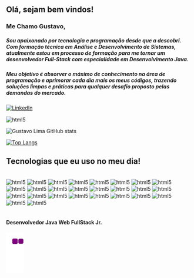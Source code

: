 ## Olá, sejam bem vindos!

### Me Chamo Gustavo,
##### Sou apaixonado por tecnologia e programação desde que a descobri. Com formação técnica em Análise e Desenvolvimento de Sistemas, atualmente estou em processo de formação para me tornar um desenvolvedor Full-Stack com especialidade em Desenvolvimento Java. <br/>
##### Meu objetivo é absorver o máximo de conhecimento na área de programação e aprimorar cada dia mais os meus códigos, trazendo soluções limpas e práticas para qualquer desafio  proposto pelas demandas do mercado.

[![LinkedIn](https://img.shields.io/badge/LinkedIn-0077B5?style=for-the-badge&logo=linkedin&logoColor=white)](https://www.linkedin.com/in/gustavo-lima-rocha-de-sousa-181616220/)

<img  align="center" alt="html5" src="https://img.shields.io/badge/GitHub-100000?style=for-the-badge&logo=github&logoColor=white"/>

![Gustavo Lima GitHub stats](https://github-readme-stats.vercel.app/api?username=Gustavo-lima-rocha-de-sousa&show_icons=true&theme=dracula)

[![Top Langs](https://github-readme-stats.vercel.app/api/top-langs/?username=Gustavo-lima-rocha-de-sousa&layout=compact)](https://github.com/anuraghazra/github-readme-stats)


## Tecnologias que eu uso no meu dia! 

<div style="display: inline_block"><br/>
 <img  align="center" alt="html5" src="https://img.shields.io/badge/Eclipse-FE7A16.svg?style=for-the-badge&logo=Eclipse&logoColor=white"/>
 <img  align="center" alt="html5" src="https://img.shields.io/badge/Java-ED8B00?style=for-the-badge&logo=java&logoColor=white"/>
 <img  align="center" alt="html5" src="https://img.shields.io/badge/Angular-DD0031?style=for-the-badge&logo=angular&logoColor=white"/>
 <img  align="center" alt="html5" src="https://img.shields.io/badge/JWT-black?style=for-the-badge&logo=JSON%20web%20tokens"/>
 <img  align="center" alt="html5" src="https://img.shields.io/badge/Thymeleaf-%23005C0F.svg?style=for-the-badge&logo=Thymeleaf&logoColor=white"/>
 <img  align="center" alt="html5" src="https://img.shields.io/badge/Spring_Boot-F2F4F9?style=for-the-badge&logo=spring-boot"/>
 <img  align="center" alt="html5" src="https://img.shields.io/badge/Spring-6DB33F?style=for-the-badge&logo=spring&logoColor=white"/>
 <img  align="center" alt="html5" src="https://img.shields.io/badge/html5-%23E34F26.svg?style=for-the-badge&logo=html5&logoColor=white"/>
 <img  align="center" alt="html5" src="https://img.shields.io/badge/JavaScript-F7DF1E?style=for-the-badge&logo=javascript&logoColor=black"/>
 <img  align="center" alt="html5" src="https://img.shields.io/badge/css3-%231572B6.svg?style=for-the-badge&logo=css3&logoColor=white"/> 
 <img  align="center" alt="html5" src="https://img.shields.io/badge/Bootstrap-563D7C?style=for-the-badge&logo=bootstrap&logoColor=white"/>
 <img  align="center" alt="html5" src="https://img.shields.io/badge/jQuery-0769AD?style=for-the-badge&logo=jquery&logoColor=white"/>
 <img  align="center" alt="html5" src="https://img.shields.io/badge/PostgreSQL-316192?style=for-the-badge&logo=postgresql&logoColor=white"/>
 <img  align="center" alt="html5" src="https://img.shields.io/badge/Microsoft_SQL_Server-CC2927?style=for-the-badge&logo=microsoft-sql-server&logoColor=white"/>
 <img  align="center" alt="html5" src="https://img.shields.io/badge/Hibernate-59666C?style=for-the-badge&logo=Hibernate&logoColor=white"/>  
 <img  align="center" alt="html5" src="https://img.shields.io/badge/apache_maven-C71A36?style=for-the-badge&logo=apachemaven&logoColor=white"/> 
   
   
 <img  align="center" alt="html5" src="https://www.jdevtreinamento.com.br/formacao-java-web-profissional/images/primefaces.png"/>
 <img  align="center" alt="html5" src="https://www.jdevtreinamento.com.br/formacao-java-web-profissional/images/bootfaces.png"/>
 
 <img  align="center" alt="html5" src="https://www.jdevtreinamento.com.br/formacao-java-web-profissional/icones/java-server-faces.png"/>  
 <img  align="center" alt="html5" src="https://www.jdevtreinamento.com.br/formacao-java-web-profissional/icones/jwt.png"/>   
 <img  align="center" alt="html5" src="https://www.jdevtreinamento.com.br/formacao-java-web-profissional/icones/arquitetura-javaee.png"/>  
 <img  align="center" alt="html5" src="https://www.jdevtreinamento.com.br/formacao-java-web-profissional/icones/servidores.png"/>  
 <img  align="center" alt="html5" src="https://www.jdevtreinamento.com.br/formacao-java-web-profissional/icones/ireport.png"/>
 <img  align="center" alt="html5" src="https://www.jdevtreinamento.com.br/formacao-java-web-profissional/icones/springdatajpa.png"/>
 <img  align="center" alt="html5" src="https://www.jdevtreinamento.com.br/formacao-java-web-profissional/icones/restapi.png"/>
 <img  align="center" alt="html5" src="https://www.jdevtreinamento.com.br/formacao-java-web-profissional/icones/springsecurity.png"/>
   
  
</div><br/>  

#### Desenvolvedor Java Web FullStack Jr.



![snake gif](https://github.com/Gustavo-lima-rocha-de-sousa/Gustavo-lima-rocha-de-sousa/blob/output/github-contribution-grid-snake.gif)
